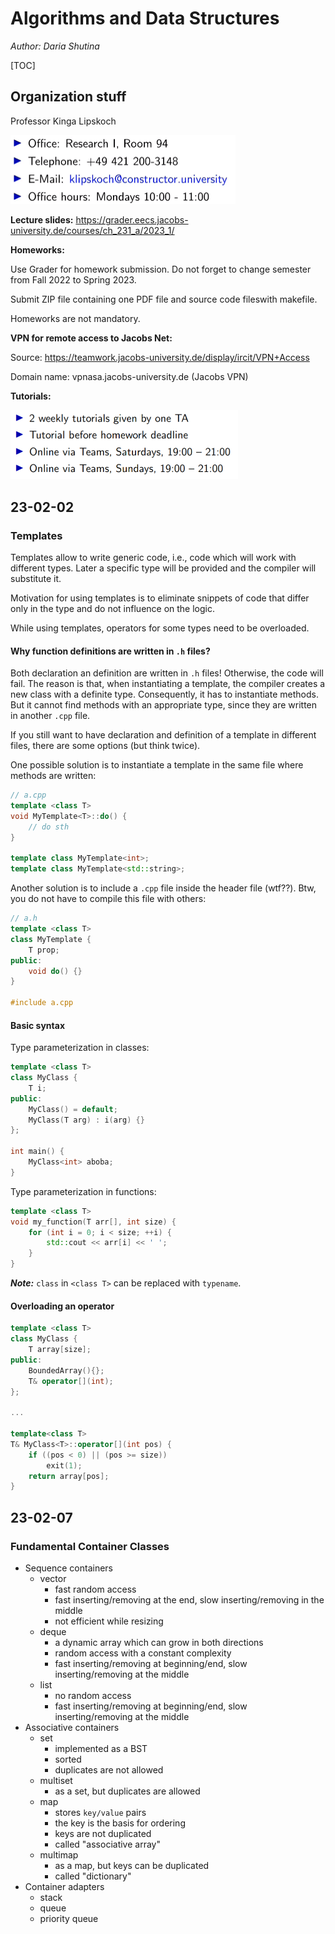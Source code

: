 # Algorithms and Data Structures 

*Author: Daria Shutina*



[TOC]

## Organization stuff

Professor Kinga Lipskoch

<img src="./pics for conspects/ADS 23-02-02 1.png" alt="ADS 23-02-02 1" style="zoom:50%;" />



**Lecture slides:** https://grader.eecs.jacobs-university.de/courses/ch_231_a/2023_1/



**Homeworks:**

Use Grader for homework submission. Do not forget to change semester from Fall 2022 to Spring 2023.

Submit ZIP file containing one PDF file and source code fileswith makefile.

Homeworks are not mandatory. 



**VPN for remote access to Jacobs Net:**

Source: https://teamwork.jacobs-university.de/display/ircit/VPN+Access

Domain name: vpnasa.jacobs-university.de (Jacobs VPN)



**Tutorials:**

<img src="./pics for conspects/ADS 23-02-02 2.png" alt="ADS 23-02-02 2" style="zoom:50%;" />







## 23-02-02

### Templates 

Templates allow to write generic code, i.e., code which will work with different types. Later a specific type will be provided and the compiler will substitute it.

Motivation for using templates is to eliminate snippets of code that differ only in the type and do not influence on the logic. 

While using templates, operators for some types need to be overloaded. 







#### Why function definitions are written in `.h` files?

Both declaration an definition are written in `.h` files! Otherwise, the code will fail. The reason is that, when instantiating a template, the compiler creates a new class with a definite type. Consequently, it has to instantiate methods. But it cannot find methods with an appropriate type, since they are written in another `.cpp` file.

If you still want to have declaration and definition of a template in different files, there are some options (but think twice). 

One possible solution is to instantiate a template in the same file where methods are written:

```c++
// a.cpp
template <class T>
void MyTemplate<T>::do() {
    // do sth
}

template class MyTemplate<int>;
template class MyTemplate<std::string>;
```

Another solution is to include a `.cpp` file inside the header file (wtf??). Btw, you do not have to compile this file with others:

```c++
// a.h
template <class T>
class MyTemplate {
    T prop;
public:
    void do() {}
}

#include a.cpp
```





#### Basic syntax

Type parameterization in classes:

```c++
template <class T>
class MyClass {
    T i;
public:
    MyClass() = default;
    MyClass(T arg) : i(arg) {}
};

int main() {
    MyClass<int> aboba;
}
```



Type parameterization in functions:

```c++
template <class T>
void my_function(T arr[], int size) {
    for (int i = 0; i < size; ++i) {
        std::cout << arr[i] << ' ';
    }
}
```



***Note:*** `class` in `<class T>` can be replaced with `typename`. 







#### Overloading an operator

```c++
template <class T> 
class MyClass {
	T array[size];
public:
	BoundedArray(){};
	T& operator[](int);
};

...

template<class T> 
T& MyClass<T>::operator[](int pos) {
	if ((pos < 0) || (pos >= size)) 
		exit(1);
	return array[pos];
}
```











## 23-02-07

### Fundamental Container Classes

- Sequence containers
  - vector
    - fast random access
    - fast inserting/removing at the end, slow inserting/removing in the middle
    - not efficient while resizing 
  - deque
    - a dynamic array which can grow in both directions 
    - random access with a constant complexity
    - fast inserting/removing at beginning/end, slow inserting/removing at the middle
  - list
    - no random access 
    - fast inserting/removing at beginning/end, slow inserting/removing at the middle 
- Associative containers
  - set
    - implemented as a BST 
    - sorted
    - duplicates are not allowed
  - multiset
    - as a set, but duplicates are allowed 
  - map
    - stores `key/value` pairs
    - the key is the basis for ordering
    - keys are not duplicated
    - called "associative array"
  - multimap
    - as a map, but keys can be duplicated 
    - called "dictionary"
- Container adapters
  - stack
  - queue
  - priority queue
